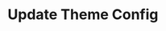 # Update Theme Config

<!-- Practice README-driven development by explaining what your codemod does:
     https://tom.preston-werner.com/2010/08/23/readme-driven-development.html -->
